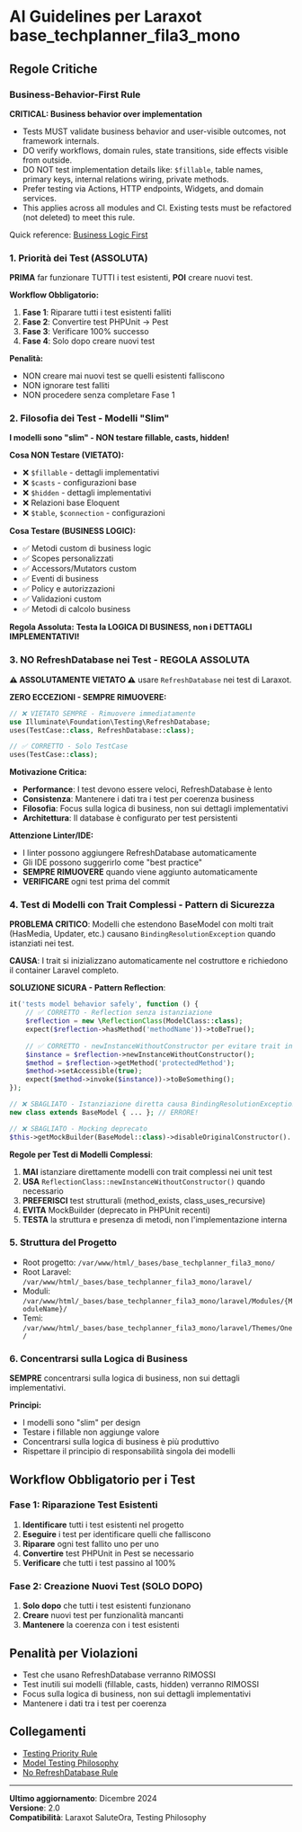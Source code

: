 # AI Guidelines per Laraxot base_techplanner_fila3_mono

## Regole Critiche

### Business-Behavior-First Rule

**CRITICAL: Business behavior over implementation**

- Tests MUST validate business behavior and user-visible outcomes, not framework internals.
- DO verify workflows, domain rules, state transitions, side effects visible from outside.
- DO NOT test implementation details like: `$fillable`, table names, primary keys, internal relations wiring, private methods.
- Prefer testing via Actions, HTTP endpoints, Widgets, and domain services.
- This applies across all modules and CI. Existing tests must be refactored (not deleted) to meet this rule.

Quick reference: [Business Logic First](./business-logic-first.md)

### 1. Priorità dei Test (ASSOLUTA)
**PRIMA** far funzionare TUTTI i test esistenti, **POI** creare nuovi test.

**Workflow Obbligatorio:**
1. **Fase 1**: Riparare tutti i test esistenti falliti
2. **Fase 2**: Convertire test PHPUnit → Pest
3. **Fase 3**: Verificare 100% successo
4. **Fase 4**: Solo dopo creare nuovi test

**Penalità:**
- NON creare mai nuovi test se quelli esistenti falliscono
- NON ignorare test falliti
- NON procedere senza completare Fase 1

### 2. Filosofia dei Test - Modelli "Slim"
**I modelli sono "slim" - NON testare fillable, casts, hidden!**

**Cosa NON Testare (VIETATO):**
- ❌ `$fillable` - dettagli implementativi
- ❌ `$casts` - configurazioni base
- ❌ `$hidden` - dettagli implementativi
- ❌ Relazioni base Eloquent
- ❌ `$table`, `$connection` - configurazioni

**Cosa Testare (BUSINESS LOGIC):**
- ✅ Metodi custom di business logic
- ✅ Scopes personalizzati
- ✅ Accessors/Mutators custom
- ✅ Eventi di business
- ✅ Policy e autorizzazioni
- ✅ Validazioni custom
- ✅ Metodi di calcolo business

**Regola Assoluta:**
**Testa la LOGICA DI BUSINESS, non i DETTAGLI IMPLEMENTATIVI!**

### 3. NO RefreshDatabase nei Test - REGOLA ASSOLUTA
**⚠️ ASSOLUTAMENTE VIETATO ⚠️** usare `RefreshDatabase` nei test di Laraxot.

**ZERO ECCEZIONI - SEMPRE RIMUOVERE:**
```php
// ❌ VIETATO SEMPRE - Rimuovere immediatamente
use Illuminate\Foundation\Testing\RefreshDatabase;
uses(TestCase::class, RefreshDatabase::class);

// ✅ CORRETTO - Solo TestCase
uses(TestCase::class);
```

**Motivazione Critica:**
- **Performance**: I test devono essere veloci, RefreshDatabase è lento
- **Consistenza**: Mantenere i dati tra i test per coerenza business
- **Filosofia**: Focus sulla logica di business, non sui dettagli implementativi
- **Architettura**: Il database è configurato per test persistenti

**Attenzione Linter/IDE:**
- I linter possono aggiungere RefreshDatabase automaticamente
- Gli IDE possono suggerirlo come "best practice"
- **SEMPRE RIMUOVERE** quando viene aggiunto automaticamente
- **VERIFICARE** ogni test prima del commit

### 4. Test di Modelli con Trait Complessi - Pattern di Sicurezza

**PROBLEMA CRITICO**: Modelli che estendono BaseModel con molti trait (HasMedia, Updater, etc.) causano `BindingResolutionException` quando istanziati nei test.

**CAUSA**: I trait si inizializzano automaticamente nel costruttore e richiedono il container Laravel completo.

**SOLUZIONE SICURA - Pattern Reflection**:
```php
it('tests model behavior safely', function () {
    // ✅ CORRETTO - Reflection senza istanziazione
    $reflection = new \ReflectionClass(ModelClass::class);
    expect($reflection->hasMethod('methodName'))->toBeTrue();
    
    // ✅ CORRETTO - newInstanceWithoutConstructor per evitare trait initialization
    $instance = $reflection->newInstanceWithoutConstructor();
    $method = $reflection->getMethod('protectedMethod');
    $method->setAccessible(true);
    expect($method->invoke($instance))->toBeSomething();
});

// ❌ SBAGLIATO - Istanziazione diretta causa BindingResolutionException
new class extends BaseModel { ... }; // ERRORE!

// ❌ SBAGLIATO - Mocking deprecato
$this->getMockBuilder(BaseModel::class)->disableOriginalConstructor()...
```

**Regole per Test di Modelli Complessi**:
1. **MAI** istanziare direttamente modelli con trait complessi nei unit test
2. **USA** `ReflectionClass::newInstanceWithoutConstructor()` quando necessario
3. **PREFERISCI** test strutturali (method_exists, class_uses_recursive) 
4. **EVITA** MockBuilder (deprecato in PHPUnit recenti)
5. **TESTA** la struttura e presenza di metodi, non l'implementazione interna

### 5. Struttura del Progetto
- Root progetto: `/var/www/html/_bases/base_techplanner_fila3_mono/`
- Root Laravel: `/var/www/html/_bases/base_techplanner_fila3_mono/laravel/`
- Moduli: `/var/www/html/_bases/base_techplanner_fila3_mono/laravel/Modules/{ModuleName}/`
- Temi: `/var/www/html/_bases/base_techplanner_fila3_mono/laravel/Themes/One/`

### 6. Concentrarsi sulla Logica di Business
**SEMPRE** concentrarsi sulla logica di business, non sui dettagli implementativi.

**Principi:**
- I modelli sono "slim" per design
- Testare i fillable non aggiunge valore
- Concentrarsi sulla logica di business è più produttivo
- Rispettare il principio di responsabilità singola dei modelli

## Workflow Obbligatorio per i Test

### Fase 1: Riparazione Test Esistenti
1. **Identificare** tutti i test esistenti nel progetto
2. **Eseguire** i test per identificare quelli che falliscono
3. **Riparare** ogni test fallito uno per uno
4. **Convertire** test PHPUnit in Pest se necessario
5. **Verificare** che tutti i test passino al 100%

### Fase 2: Creazione Nuovi Test (SOLO DOPO)
1. **Solo dopo** che tutti i test esistenti funzionano
2. **Creare** nuovi test per funzionalità mancanti
3. **Mantenere** la coerenza con i test esistenti

## Penalità per Violazioni
- Test che usano RefreshDatabase verranno RIMOSSI
- Test inutili sui modelli (fillable, casts, hidden) verranno RIMOSSI
- Focus sulla logica di business, non sui dettagli implementativi
- Mantenere i dati tra i test per coerenza

## Collegamenti
- [Testing Priority Rule](../../docs/testing-priority-rule.md)
- [Model Testing Philosophy](../../docs/model-testing-philosophy.md)
- [No RefreshDatabase Rule](../../docs/no-refresh-database-rule.md)

---
**Ultimo aggiornamento**: Dicembre 2024  
**Versione**: 2.0  
**Compatibilità**: Laraxot SaluteOra, Testing Philosophy
